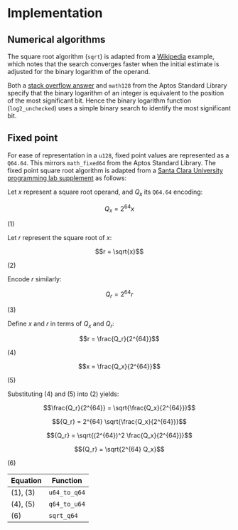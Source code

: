 # Implementation

## Numerical algorithms

The square root algorithm (`sqrt`) is adapted from a [Wikipedia] example, which
notes that the search converges faster when the initial estimate is adjusted for
the binary logarithm of the operand.

Both a [stack overflow answer] and `math128` from the Aptos Standard Library
specify that the binary logarithm of an integer is equivalent to the position of
the most significant bit. Hence the binary logarithm function (`log2_unchecked`)
uses a simple binary search to identify the most significant bit.

## Fixed point

For ease of representation in a `u128`, fixed point values are represented as a
`Q64.64`. This mirrors `math_fixed64` from the Aptos Standard Library. The fixed
point square root algorithm is adapted from a
[Santa Clara University programming lab supplement] as follows:

Let $x$ represent a square root operand, and $Q_x$ its `Q64.64` encoding:

```math
Q_x = 2^{64} x
```

(1)

Let $r$ represent the square root of $x$:

```math
r = \sqrt{x}
```

(2)

Encode $r$ similarly:

```math
Q_r = 2^{64} r
```

(3)

Define $x$ and $r$ in terms of $Q_x$ and $Q_r$:

```math
r = \frac{Q_r}{2^{64}}
```

(4)

```math
x = \frac{Q_x}{2^{64}}
```

(5)

Substituting (4) and (5) into (2) yields:

```math
\frac{Q_r}{2^{64}} = \sqrt{\frac{Q_x}{2^{64}}}
```

```math
{Q_r} = 2^{64} \sqrt{\frac{Q_x}{2^{64}}}
```

```math
{Q_r} = \sqrt{(2^{64})^2 \frac{Q_x}{2^{64}}}
```

```math
{Q_r} = \sqrt{2^{64} Q_x}
```

(6)

| Equation | Function     |
| -------- | ------------ |
| (1), (3) | `u64_to_q64` |
| (4), (5) | `q64_to_u64` |
| (6)      | `sqrt_q64`   |

[santa clara university programming lab supplement]: https://www.cse.scu.edu/~dlewis/book3/labs/Lab11E.pdf
[stack overflow answer]: https://stackoverflow.com/a/994709
[wikipedia]: https://en.wikipedia.org/wiki/Integer_square_root#Example_implementation_in_C

